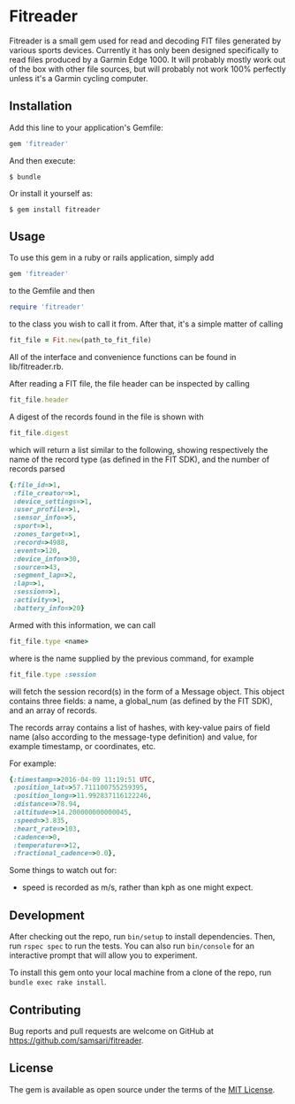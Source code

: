 # Fitreader

Fitreader is a small gem used for read and decoding FIT files generated by various sports devices. Currently it has only been designed specifically to read files produced by a Garmin Edge 1000. It will probably mostly work out of the box with other file sources, but will probably not work 100% perfectly unless it's a Garmin cycling computer.   

## Installation

Add this line to your application's Gemfile:

```ruby
gem 'fitreader'
```

And then execute:

    $ bundle

Or install it yourself as:

    $ gem install fitreader

## Usage

To use this gem in a ruby or rails application, simply add

```ruby
gem 'fitreader'
```

to the Gemfile and then

```ruby
require 'fitreader'
```

to the class you wish to call it from. After that, it's a simple matter of calling

```ruby
fit_file = Fit.new(path_to_fit_file)
```

All of the interface and convenience functions can be found in lib/fitreader.rb.

After reading a FIT file, the file header can be inspected by calling

```ruby
fit_file.header
```

A digest of the records found in the file is shown with

```ruby
fit_file.digest
```

which will return a list similar to the following, showing respectively the name of the record type (as defined in the FIT SDK), and the number of records parsed

```ruby
{:file_id=>1,
 :file_creator=>1,
 :device_settings=>1,
 :user_profile=>1,
 :sensor_info=>5,
 :sport=>1,
 :zones_target=>1,
 :record=>4988,
 :event=>120,
 :device_info=>30,
 :source=>43,
 :segment_lap=>2,
 :lap=>1,
 :session=>1,
 :activity=>1,
 :battery_info=>20}
```

Armed with this information, we can call

```ruby
fit_file.type <name>
```

where <name> is the name supplied by the previous command, for example

```ruby
fit_file.type :session
```

will fetch the session record(s) in the form of a Message object. This object contains three fields: a name, a global_num (as defined by the FIT SDK), and an array of records.

The records array contains a list of hashes, with key-value pairs of field name (also according to the message-type definition) and value, for example timestamp, or coordinates, etc.

For example:
```ruby
{:timestamp=>2016-04-09 11:19:51 UTC,
 :position_lat=>57.711100755259395,
 :position_long=>11.992837116122246,
 :distance=>78.94,
 :altitude=>14.200000000000045,
 :speed=>3.835,
 :heart_rate=>103,
 :cadence=>0,
 :temperature=>12,
 :fractional_cadence=>0.0},
 ```

 Some things to watch out for:

 - speed is recorded as m/s, rather than kph as one might expect.

## Development

After checking out the repo, run `bin/setup` to install dependencies. Then, run `rspec spec` to run the tests. You can also run `bin/console` for an interactive prompt that will allow you to experiment.

To install this gem onto your local machine from a clone of the repo, run `bundle exec rake install`.

## Contributing

Bug reports and pull requests are welcome on GitHub at https://github.com/samsari/fitreader.


## License

The gem is available as open source under the terms of the [MIT License](http://opensource.org/licenses/MIT).

